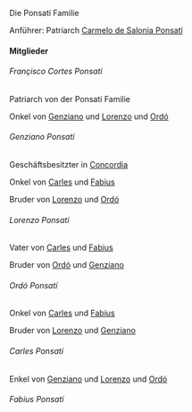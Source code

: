 Die Ponsatí Familie 

Anführer: Patriarch [Carmelo de Salonia Ponsatí](https://docs.google.com/document/d/1OVAbhCSCkdyu-kmYiJxu5_sbhuxIUDZTLa4qA6vVRTE/edit#heading=h.n5oorxfagcqb)




#### Mitglieder

###### Françisco Cortes Ponsatí

Patriarch von der Ponsatí Familie 

Onkel von [Genziano](https://docs.google.com/document/d/1OVAbhCSCkdyu-kmYiJxu5_sbhuxIUDZTLa4qA6vVRTE/edit#heading=h.jlfqi9e7ay36) und [Lorenzo](https://docs.google.com/document/d/1OVAbhCSCkdyu-kmYiJxu5_sbhuxIUDZTLa4qA6vVRTE/edit#heading=h.h5tvimxzw6l8) und [Ordó](https://docs.google.com/document/d/1OVAbhCSCkdyu-kmYiJxu5_sbhuxIUDZTLa4qA6vVRTE/edit#heading=h.dgval6x5c80r) 

###### Genziano Ponsatí

Geschäftsbesitzter in [Concordia](https://docs.google.com/document/d/1OVAbhCSCkdyu-kmYiJxu5_sbhuxIUDZTLa4qA6vVRTE/edit#heading=h.wmakxyy0qv8t)

Onkel von [Carles](https://docs.google.com/document/d/1OVAbhCSCkdyu-kmYiJxu5_sbhuxIUDZTLa4qA6vVRTE/edit#heading=h.ce5n5l1hzyao) und [Fabius](https://docs.google.com/document/d/1OVAbhCSCkdyu-kmYiJxu5_sbhuxIUDZTLa4qA6vVRTE/edit#heading=h.rltv4xl1us39)

Bruder von [Lorenzo](https://docs.google.com/document/d/1OVAbhCSCkdyu-kmYiJxu5_sbhuxIUDZTLa4qA6vVRTE/edit#heading=h.h5tvimxzw6l8) und [Ordó](https://docs.google.com/document/d/1OVAbhCSCkdyu-kmYiJxu5_sbhuxIUDZTLa4qA6vVRTE/edit#heading=h.dgval6x5c80r) 



###### Lorenzo Ponsatí

Vater von [Carles](https://docs.google.com/document/d/1OVAbhCSCkdyu-kmYiJxu5_sbhuxIUDZTLa4qA6vVRTE/edit#heading=h.ce5n5l1hzyao) und [Fabius](https://docs.google.com/document/d/1OVAbhCSCkdyu-kmYiJxu5_sbhuxIUDZTLa4qA6vVRTE/edit#heading=h.rltv4xl1us39)

Bruder von [Ordó](https://docs.google.com/document/d/1OVAbhCSCkdyu-kmYiJxu5_sbhuxIUDZTLa4qA6vVRTE/edit#heading=h.dgval6x5c80r) und [Genziano](https://docs.google.com/document/d/1OVAbhCSCkdyu-kmYiJxu5_sbhuxIUDZTLa4qA6vVRTE/edit#heading=h.jlfqi9e7ay36)

###### Ordó Ponsatí

Onkel von [Carles](https://docs.google.com/document/d/1OVAbhCSCkdyu-kmYiJxu5_sbhuxIUDZTLa4qA6vVRTE/edit#heading=h.ce5n5l1hzyao) und [Fabius](https://docs.google.com/document/d/1OVAbhCSCkdyu-kmYiJxu5_sbhuxIUDZTLa4qA6vVRTE/edit#heading=h.rltv4xl1us39)

Bruder von [Lorenzo](https://docs.google.com/document/d/1OVAbhCSCkdyu-kmYiJxu5_sbhuxIUDZTLa4qA6vVRTE/edit#heading=h.h5tvimxzw6l8) und [Genziano](https://docs.google.com/document/d/1OVAbhCSCkdyu-kmYiJxu5_sbhuxIUDZTLa4qA6vVRTE/edit#heading=h.jlfqi9e7ay36)

###### Carles Ponsatí

Enkel von [Genziano](https://docs.google.com/document/d/1OVAbhCSCkdyu-kmYiJxu5_sbhuxIUDZTLa4qA6vVRTE/edit#heading=h.jlfqi9e7ay36) und [Lorenzo](https://docs.google.com/document/d/1OVAbhCSCkdyu-kmYiJxu5_sbhuxIUDZTLa4qA6vVRTE/edit#heading=h.h5tvimxzw6l8) und [Ordó](https://docs.google.com/document/d/1OVAbhCSCkdyu-kmYiJxu5_sbhuxIUDZTLa4qA6vVRTE/edit#heading=h.dgval6x5c80r) 

###### Fabius Ponsatí

